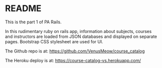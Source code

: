 # README

This is the part 1 of PA Rails.

In this rudimentary ruby on rails app, information about subjects, courses and instructors are loaded from JSON databases and displayed on separate pages. Bootstrap CSS stylesheet are used for UI. 

The Github repo is at:
https://github.com/VenusMeow/course_catalog

The Heroku deploy is at:
https://course-catalog-vs.herokuapp.com/

